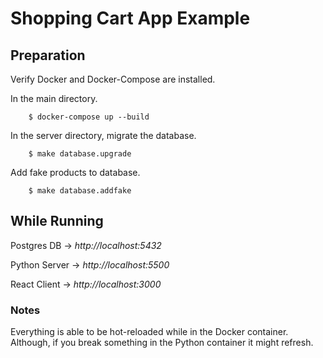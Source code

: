 # Shopping Cart App Example

## Preparation

Verify Docker and Docker-Compose are installed.

In the main directory.

```
    $ docker-compose up --build
```

In the server directory, migrate the database.

```
    $ make database.upgrade
```

Add fake products to database.

```
    $ make database.addfake
```


## While Running

Postgres DB -> *http://localhost:5432*

Python Server -> *http://localhost:5500*

React Client -> *http://localhost:3000*


### Notes

Everything is able to be hot-reloaded while in the Docker container. Although, if you break something in the Python container it might refresh.